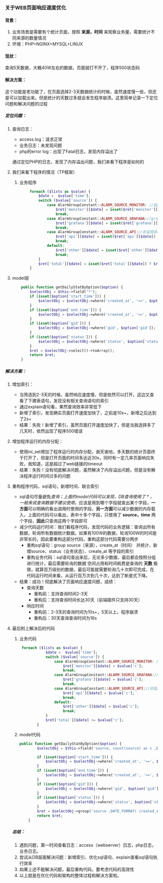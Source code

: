 

### 关于WEB页面响应速度优化

#### 背景：

1. 业务场景是需要有个统计页面，按照 **来源，时间** 来观察业务量，需要统计不同来源的数量情况
2. 环境：PHP+NGINX+MYSQL+LINUX

#### 现状：

查询5天数据，大概40W左右的数据，页面就打不开了，程序500状态码

#### 解决方案：

这个功能是老功能了，在页面选择2-3天数据统计的时候，虽然速度慢一些，但还是可以加载出来。但是统计的天数过多就会发生程序崩溃。这里简单记录一下定位问题和解决问题的过程

##### 定位问题：

1. 查询日志：

   - access.log：请求正常
   - 业务日志：未发现问题
   - php的error log：出现了Fatal日志，发现内存溢出了

   通过定位PHP的日志，发现了内存溢出问题，我们来看下程序是如何的

2. 我们来看下程序的情况（TP框架）

   1. 业务程序

   ```php
           foreach ($lists as $value) {
               $date =  $value['time'];
               switch ($value['source']) {
                   case AlarmGroupConstant::ALARM_SOURCE_MONITOR: //监控异常+监控恢复
                       $ret['monitor'][$date] = isset($ret['monitor'][$date]) ? $ret['monitor'][$date] + 1 : 1;
                       break;
                   case AlarmGroupConstant::ALARM_SOURCE_GRAFANA://grafana异常+grafana恢复
                       $ret['grafana'][$date] = isset($ret['grafana'][$date]) ? $ret['grafana'][$date] + 1 : 1;
                       break;
                   case AlarmGroupConstant::ALARM_SOURCE_API://非监控异常
                       $ret['api'][$date] = isset($ret['api'][$date]) ? $ret['api'][$date] + 1 : 1;
                       break;
                   default:
                       $ret['other'][$date] = isset($ret['other'][$date]) ? $ret['other'][$date] + 1 : 1;
                       break;
               }
               $ret['total'][$date] = isset($ret['total'][$date]) ? $ret['total'][$date] + 1 : 1;
           }
   ```

3. model层

   ```php
       public function getDailyStatByOption($option) {
           $selectObj = $this->field("*");
           if (isset($option['start_time'])) {
               $selectObj = $selectObj->where('created_at', '>=', $option['start_time']);
           }
           if (isset($option['end_time'])) {
               $selectObj = $selectObj->where('created_at', '<=', $option['end_time']);
           }
           if (isset($option['gid'])) {
               $selectObj = $selectObj->where('gid', $option['gid']);
           }
           if (isset($option['status'])) {
               $selectObj = $selectObj->where('status', $option['status']);
           }
           $ret = $selectObj->select()->toArray();
           return $ret;
       }
   ```

   

##### 解决方案：

1. 增加索引：

   - 当筛选到2-3天的时候，虽然响应速度慢，但是依然可以打开，这边又查看了下建表语句，发现没有相关查询语句的索引
   - 通过explain语句看，果然查询效率非常低下
   - 新增了索引，发现确实页面打开速度加快了，之前是10s+，新增之后达到了2s+
   - 结果：失败！新增了索引，虽然页面打开速度加快了，但是当我选择多了几天时，依然出现了程序500错误

2. 增加程序运行的内存分配：

   - 使用ini_set增加了程序运行的内存分配，谢天谢地，多天数的统计页面终于打开了，但是打开页面的时间多达近30s，同时有一定几率页面响应失败，我知道，这是超过了web链接的timeout
   - 结果：失败！没有彻底解决问题，虽然解决了内存溢出问题，但是没有解决程序运行时间过多的问题

3. 重构程序代码，sql语句，新增时间、联合索引

   - sql语句尽量避免*查询；上面的model代码可以发现，DB查询使用了 * ，一般来说查询数据不建议使用*，应该是用到哪个字段就查出某个字段，**一方面**可以明确的看出调用时使用的字段，**另一方面**可以减少数据的内存载入，上面的代码可以看出，表中十多个字段，只使用了 **source，time** 两个字段，**因此**只查询这两个字段即可
   - 减少代码运行时间：我们看程序代码，发现代码的业务逻辑：查询出所有数据，轮询所有数据统计数据。如果有100W的数据，轮询100W的时间是非常长的，因此要重构这部分代码，重构这部分代码需要分两步
     - 重构sql语句：group source（来源），create_at（时间） 并统计，新增source、status（业务状态）、create_at 等字段的索引
     - 重构业务代码：sql语句查出来后，无论多少数据，最后都会按照分组进行统计，最后需要轮询的数据 空间占用和时间耗费是查询的 **天数** 极限，就算百万级别的数据，最后可能就需要轮询几十次即可完成，在代码运行时间来看，从运行百万次到几十次，达到了断崖式下降。
   - 结果：成功！彻底解决了页面响应速度问题，成绩：
     - 查询天数
       - 重构前：支持查询时间2-3天
       - 重构后：支持查询时间长达30天（前端插件只支持30天）
     - 响应时间
       - 重构前：2-3天的查询时间为10s+，5天以上，程序崩溃
       - 重构后：30天查询查询时间为16s

4. 最后附上解决后的代码

   1. 业务代码

      ```php
       foreach ($lists as $value) {
                  $date =  $value['time'];
                  switch ($value['source']) {
                      case AlarmGroupConstant::ALARM_SOURCE_MONITOR: //监控异常+监控恢复
                          $ret['monitor'][$date] = $value['c'];
                          break;
                      case AlarmGroupConstant::ALARM_SOURCE_GRAFANA://grafana异常+grafana恢复
                          $ret['grafana'][$date] = $value['c'];
                          break;
                      case AlarmGroupConstant::ALARM_SOURCE_API://非监控异常
                          $ret['api'][$date] = $value['c'];
                          break;
                      default:
                          $ret['other'][$date] = $value['c'];
                          break;
                  }
                  $ret['total'][$date] += $value['c'];
              }
      ```

   2. model代码 

      ```php
      public function getDailyStatByOption($option) {
              $selectObj = $this->field('source, count(source) as c ,DATE_FORMAT( created_at, "%Y-%m-%d") AS time  ');
      
              if (isset($option['start_time'])) {
                  $selectObj = $selectObj->where('created_at', '>=', $option['start_time']);
              }
              if (isset($option['end_time'])) {
                  $selectObj = $selectObj->where('created_at', '<=', $option['end_time']);
              }
              if (isset($option['gid'])) {
                  $selectObj = $selectObj->where('gid', $option['gid']);
              }
              if (isset($option['status'])) {
                  $selectObj = $selectObj->where('status', $option['status']);
              }
              $ret = $selectObj->group('source ,DATE_FORMAT( created_at, "%Y-%m-%d" )')->select()->toArray();
              return $ret;
          }
      ```

      

   

   ##### 总结：

   1. 遇到问题，第一时间查看日志：access（webserver）日志，php日志，业务日志。
   2. 尝试从DB层面解决问题：新增索引、优化sql语句、explain查看sql语句执行效率
   3. 如果上述不能解决问题，最后重构代码，要考虑代码的高效性
   4. 以上就是在优化代码和架构的整体过程和解决方案啦。